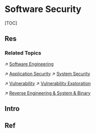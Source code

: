 # Software Security

[TOC]



## Res
### Related Topics
↗ [Software Engineering](../../Software%20Engineering/Software%20Engineering.md)

↗ [Application Security](../Application%20Security/Application%20Security.md)
↗ [System Security](../System%20Security/System%20Security.md)

↗ [Vulnerability](🏹%20Vulnerability/Vulnerability.md)
↗ [Vulnerability Exploration](🏹%20Vulnerability/Vulnerability%20Exploration/Vulnerability%20Exploration.md)

↗ [Reverse Engineering & System & Binary](../🥇%20Best%20Practice/🪆%20Reverse%20Engineering%20&%20System%20&%20Binary/Reverse%20Engineering%20&%20System%20&%20Binary.md)



## Intro



## Ref
[What Are the Key Differences Between Application Security and Software Security?]: https://www.makeuseof.com/differences-between-application-security-software-security/